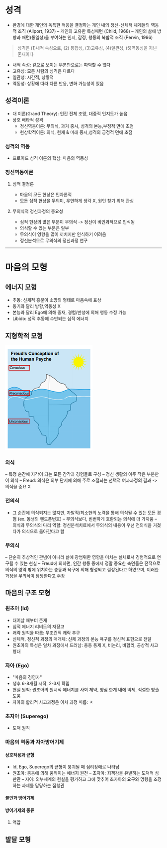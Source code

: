 # 성격
- 환경에 대한 개인의 독특한 적응을 결정하는 개인 내의 정신-신체적 체계들의 역동적 조직 (Allport, 1937)
– 개인의 고유한 특성패턴 (Child, 1968)
– 개인의 삶에 방향과 패턴(통일성)을 부여하는 인지, 감정, 행동의 복합적 조직 (Pervin, 1996)

> 성격은 (1)내적 속성으로, (2) 통합성, (3)고유성, (4)일관성, (5)역동성을 지닌 존재이다

- 내적 속성: 겉으로 보이는 부분만으로는 파악할 수 없다
- 고유성: 모든 사람의 성격은 다르다
- 일관성: 시간적, 상황적
- 역동성: 상황에 따라 다른 반응, 변화 가능성이 있음

## 성격이론
- 대 이론(Grand Theory): 인간 전체 조망, 대중적 인지도가 높음
- 상호 배타적 성격
	- 정신역동이론: 무의식, 과거 중시, 성격의 본능,부정적 면에 초점
	- 현상학적이론: 의식, 현재 & 미래 중시,성격의 긍정적 면에 초점

### 성격의 역동
- 프로이드 성격 이론의 핵심: 마음의 역동성

### 정신역동이론
1. 심적 결정론
	- 마음의 모든 현상은 인과론적
	- 모든 심적 현상을 무의미, 우연하게 생각 X, 원인 찾기 위해 관심

2. 	무의식적 정신과정의 중요성
	- 심적 현상의 많은 부분이 무의식 -> 정신이 비인과적으로 인식됨
	- 의식할 수 있는 부분은 일부
	- 무의식이 영향을 많이 끼치지만 인식하기 어려움
	- 정신분석으로 무의식의 정신과정 연구

---------------------

# 마음의 모형

## 에너지 모형
- 추동: 신체적 흥분이 소망의 형태로 마음속에 표상
- 동기와 달리 방향,역동성 X
- 본능과 달리 Ego에 의해 중재, 경험/반성에 의해 행동 수정 가능
- Libido: 성적 추동에 수반되는 심적 에너지

## 지형학적 모형
![지형학적 모형](/Images/topographicalmodel.PNG)

### 의식 
– 특정 순간에 자각이 되는 모든 감각과 경험들로 구성
– 정신 생활의 아주 작은 부분만이 의식
– Freud: 의식은 외부 단서에 의해 주로 조절되는 선택적 여과과정의 결과 -> 의식을 중요 X

### 전의식
- 그 순간에 의식되지는 않지만, 자발적/최소한의 노력을 통해 의식될 수 있는 모든 경험 (ex. 동생의 핸드폰번호)
– 무의식보다, 빈번하게 호환되는 의식에 더 가까움
– 의식과 무의식의 다리 역할: 정신분석치료에서 무의식의 내용이 우선 전의식을 거쳤다가 의식으로 옮아간다고 함

### 무의식
– 단순히 추상적인 관념이 아니라 삶에 광범위한 영향을 미치는 실체로서 경험적으로 연구될 수 있는 현실
– Freud에 의하면, 인간 행동 중에서 정말 중요한 측면들은 전적으로 의식의 영역 밖에 위치하는 충동과 욕구에 의해 형성되고 결정된다고 하였으며, 이러한 과정을 무의식이 담당한다고 주장

## 마음의 구조 모형

### 원초아 (Id)
- 태어날 때부터 존재
- 심적 에너지 리비도의 저장고
- 쾌락 원칙을 따름: 무조건적 쾌락 추구
- 신체적, 정신적 과정의 매개체: 신체 과정의 본능 욕구를 정신적 표현으로 전달
- 원초아의 특성은 일차 과정에서 드러남: 충동 통제 X, 비논리, 비합리, 공상적 사고형태

### 자아 (Ego)
- "마음의 경영자"
- 생후 6-8개월 시작, 2-3세 확립
- 현실 원칙: 원초아의 원시적 에너지를 사회 제약, 양심 한계 내에 억제, 적절한 방출 도움
- 자아의 합리적 사고과정은 이차 과정 따름: ㅈ

### 초자아 (Superego)
- 도덕 원칙

### 마음의 역동과 자아방어기제

#### 상호작용과 균형
- Id, Ego, Superego의 균형이 붕괴될 때 심리장애로 나타남
- 원초아: 충동에 의해 움직이는 에너지 원천
– 초자아: 죄책감을 유발하는 도덕적 심판관
– 자아: 외부세계의 현실을 평가하고 그에 맞추어 초자아의 요구와 명령을 조정하는 과제를 담당하는 집행관

#### 불안과 방어기제


#### 방어기제의 종류
1. 억압


## 발달 모형